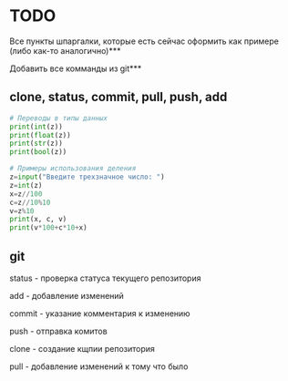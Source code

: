 # TODO 
Все пункты шпаргалки, которые есть сейчас оформить как примере (либо как-то аналогично)***

Добавить все комманды из git***

clone, status, commit, pull, push, add
---

```python
# Переводы в типы данных
print(int(z))
print(float(z))
print(str(z))
print(bool(z))
```

```python
# Примеры использования деления
z=input("Введите трехзначное число: ")
z=int(z)
x=z//100
c=z//10%10
v=z%10
print(x, c, v)
print(v*100+c*10+x)
```

## git 
status - проверка статуса текущего репозитория

add - добавление изменений

commit - указание комментария к изменению

push - отправка комитов

clone - создание кщпии репозитория

pull - добавление изменений к тому что было





